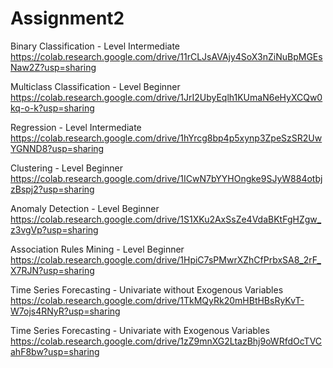 # Assignment2


Binary Classification - Level Intermediate
https://colab.research.google.com/drive/11rCLJsAVAjy4SoX3nZiNuBpMGEsNaw2Z?usp=sharing

Multiclass Classification - Level Beginner
https://colab.research.google.com/drive/1JrI2UbyEqlh1KUmaN6eHyXCQw0kq-o-k?usp=sharing

Regression - Level Intermediate
https://colab.research.google.com/drive/1hYrcg8bp4p5xynp3ZpeSzSR2UwYGNND8?usp=sharing

Clustering - Level Beginner
https://colab.research.google.com/drive/1ICwN7bYYHOngke9SJyW884otbjzBspj2?usp=sharing

Anomaly Detection - Level Beginner
https://colab.research.google.com/drive/1S1XKu2AxSsZe4VdaBKtFgHZgw_z3vgVp?usp=sharing

Association Rules Mining - Level Beginner
https://colab.research.google.com/drive/1HpiC7sPMwrXZhCfPrbxSA8_2rF_X7RJN?usp=sharing

Time Series Forecasting - Univariate without Exogenous Variables
https://colab.research.google.com/drive/1TkMQyRk20mHBtHBsRyKvT-W7ojs4RNyR?usp=sharing

Time Series Forecasting - Univariate with Exogenous Variables
https://colab.research.google.com/drive/1zZ9mnXG2LtazBhj9oWRfdOcTVCahF8bw?usp=sharing
